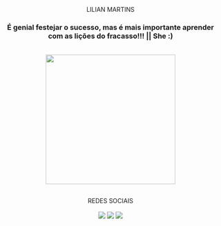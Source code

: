 <div align="center"
   <h3>LILIAN MARTINS</h3>
<div/>


### É genial festejar o sucesso, mas é mais importante aprender com as lições do fracasso!!! || She :)

<div align="center"><br>
   <img width="300" height="300" src="https://media.giphy.com/media/687qS11pXwjCM/giphy.gif"/>
</div>

##

<div align="center"
   <h3>REDES SOCIAIS</h3>
<div/>

<div align="center" style="display: inline_block"><br>
     <a href="https://www.linkedin.com/in/lilian-m-360579" target="_blank"><img src="https://img.shields.io/badge/-LinkedIn-%230077B5?style=for-the-badge&logo=linkedin&logoColor=white" target="_blank"></a>
     <a href="https://twitter.com/lilimilly" target="_blank"><img src="https://img.shields.io/badge/Twitter-1DA1F2?style=for-the-badge&logo=twitter&logoColor=white" target="_blank"></a> 
     <a href="https://discordhub.com/profile/801520866188984400" target="_blank"><img src="https://img.shields.io/badge/Discord-5865F2?style=for-the-badge&logo=discord&logoColor=white" target="_blank"></a>
</div>
  
##
